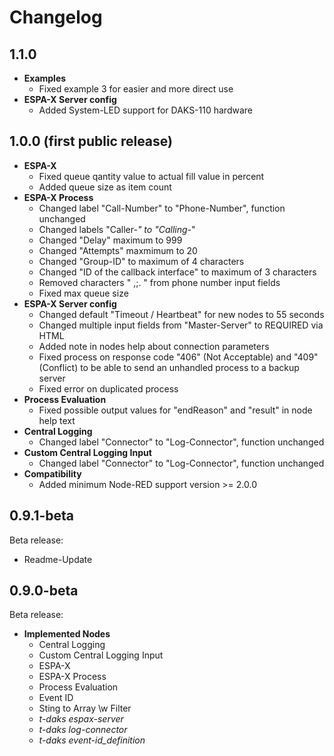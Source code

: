 # Changelog
## 1.1.0
* **Examples**
  * Fixed example 3 for easier and more direct use
* **ESPA-X Server config**
  * Added System-LED support for DAKS-110 hardware

## 1.0.0 (first public release)
* **ESPA-X**
  * Fixed queue qantity value to actual fill value in percent
  * Added queue size as item count
* **ESPA-X Process**
  * Changed label "Call-Number" to "Phone-Number", function unchanged
  * Changed labels "Caller-*" to "Calling-*"
  * Changed "Delay" maximum to 999
  * Changed "Attempts" maxmimum to 20
  * Changed "Group-ID" to maximum of 4 characters
  * Changed "ID of the callback interface" to maximum of 3 characters
  * Removed characters " ,;. " from phone number input fields
  * Fixed max queue size
* **ESPA-X Server config**
  * Changed default "Timeout / Heartbeat" for new nodes to 55 seconds
  * Changed multiple input fields from "Master-Server" to REQUIRED via HTML
  * Added note in nodes help about connection parameters
  * Fixed process on response code "406" (Not Acceptable) and "409" (Conflict) to be able to send an unhandled process to a backup server
  * Fixed error on duplicated process
* **Process Evaluation**
  * Fixed possible output values for "endReason" and "result" in node help text
* **Central Logging**
  * Changed label "Connector" to "Log-Connector", function unchanged
* **Custom Central Logging Input**
  * Changed label "Connector" to "Log-Connector", function unchanged
* **Compatibility**
  * Added minimum Node-RED support version >= 2.0.0

## 0.9.1-beta
Beta release:
* Readme-Update

## 0.9.0-beta
Beta release:
* **Implemented Nodes**
  * Central Logging
  * Custom Central Logging Input
  * ESPA-X
  * ESPA-X Process
  * Process Evaluation
  * Event ID
  * Sting to Array \w Filter
  * *t-daks espax-server*
  * *t-daks log-connector*
  * *t-daks event-id_definition*
